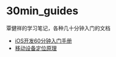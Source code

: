 30min_guides
============

覃健祥的学习笔记，各种几十分钟入门的文档

- [iOS开发60分钟入门手册](ios.md)
- [移动设备定位原理](how_does_mobile_device_get_location.md)
